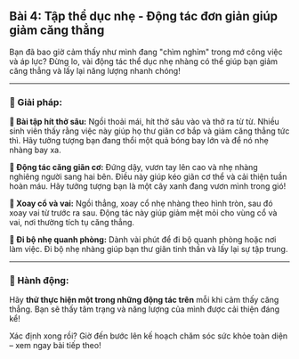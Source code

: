 ## Bài 4: Tập thể dục nhẹ - Động tác đơn giản giúp giảm căng thẳng

Bạn đã bao giờ cảm thấy như mình đang "chìm nghỉm" trong mớ công việc và áp lực? Đừng lo, vài động tác thể dục nhẹ nhàng có thể giúp bạn giảm căng thẳng và lấy lại năng lượng nhanh chóng!

---

### 📌 Giải pháp:

**🔹 Bài tập hít thở sâu:**
Ngồi thoải mái, hít thở sâu vào và thở ra từ từ. Nhiều sinh viên thấy rằng việc này giúp họ thư giãn cơ bắp và giảm căng thẳng tức thì. Hãy tưởng tượng bạn đang thổi một quả bóng bay lớn và để nó nhẹ nhàng bay xa.

**🔹 Động tác căng giãn cơ:**
Đứng dậy, vươn tay lên cao và nhẹ nhàng nghiêng người sang hai bên. Điều này giúp kéo giãn cơ thể và cải thiện tuần hoàn máu. Hãy tưởng tượng bạn là một cây xanh đang vươn mình trong gió!

**🔹 Xoay cổ và vai:**
Ngồi thẳng, xoay cổ nhẹ nhàng theo hình tròn, sau đó xoay vai từ trước ra sau. Động tác này giúp giảm mệt mỏi cho vùng cổ và vai, nơi thường tích tụ căng thẳng.

**🔹 Đi bộ nhẹ quanh phòng:**
Dành vài phút để đi bộ quanh phòng hoặc nơi làm việc. Đi bộ nhẹ nhàng giúp bạn thư giãn tinh thần và lấy lại sự tập trung.

---

### 🚀 Hành động:

Hãy **thử thực hiện một trong những động tác trên** mỗi khi cảm thấy căng thẳng. Bạn sẽ thấy tâm trạng và năng lượng của mình được cải thiện đáng kể!

Xác định xong rồi? Giờ đến bước lên kế hoạch chăm sóc sức khỏe toàn diện – xem ngay bài tiếp theo!
